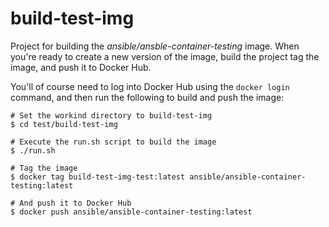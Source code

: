 # build-test-img

Project for building the *ansible/ansble-container-testing* image. When you're ready to create a new version of the image, build the project tag the image, and push it to Docker Hub.

You'll of course need to log into Docker Hub using the `docker login` command, and then run the following to build and push the image:

```
# Set the workind directory to build-test-img
$ cd test/build-test-img

# Execute the run.sh script to build the image
$ ./run.sh 

# Tag the image
$ docker tag build-test-img-test:latest ansible/ansible-container-testing:latest

# And push it to Docker Hub 
$ docker push ansible/ansible-container-testing:latest
```
